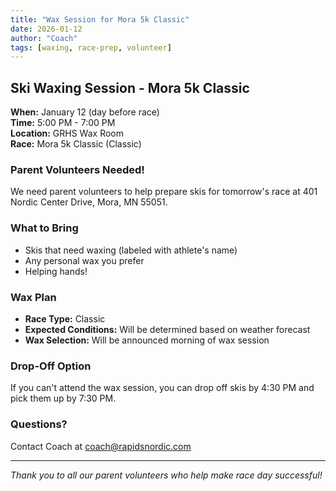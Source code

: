 ```yaml
---
title: "Wax Session for Mora 5k Classic"
date: 2026-01-12
author: "Coach"
tags: [waxing, race-prep, volunteer]
---
```


## Ski Waxing Session - Mora 5k Classic

**When:** January 12 (day before race)  
**Time:** 5:00 PM - 7:00 PM  
**Location:** GRHS Wax Room  
**Race:** Mora 5k Classic (Classic)

### Parent Volunteers Needed!

We need parent volunteers to help prepare skis for tomorrow's race at 401 Nordic Center Drive, Mora, MN 55051.

### What to Bring
- Skis that need waxing (labeled with athlete's name)
- Any personal wax you prefer
- Helping hands!

### Wax Plan
- **Race Type:** Classic
- **Expected Conditions:** Will be determined based on weather forecast
- **Wax Selection:** Will be announced morning of wax session

### Drop-Off Option
If you can't attend the wax session, you can drop off skis by 4:30 PM and pick them up by 7:30 PM.

### Questions?
Contact Coach at coach@rapidsnordic.com

---
*Thank you to all our parent volunteers who help make race day successful!*